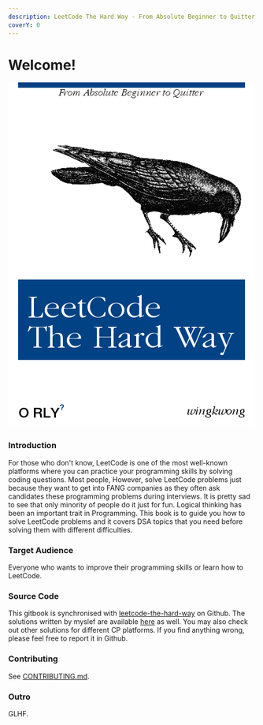 ```yaml
---
description: LeetCode The Hard Way - From Absolute Beginner to Quitter
coverY: 0
---
```


# Welcome!

![](<.gitbook/assets/image (2).png>)

### Introduction

For those who don't know, LeetCode is one of the most well-known platforms where you can practice your programming skills by solving coding questions. Most people, However, solve LeetCode problems just because they want to get into FANG companies as they often ask candidates these programming problems during interviews. It is pretty sad to see that only minority of people do it just for fun. Logical thinking has been an important trait in Programming. This book is to guide you how to solve LeetCode problems and it covers DSA topics that you need before solving them with different difficulties.

### Target Audience

Everyone who wants to improve their programming skills or learn how to LeetCode.

### Source Code

This gitbook is synchronised with [leetcode-the-hard-way](https://github.com/wingkwong/leetcode-the-hard-way) on Github. The solutions written by myslef are available [here](https://github.com/wingkwong/competitive-programming/tree/master/leetcode/problems) as well. You may also check out other solutions for different CP platforms. If you find anything wrong, please feel free to report it in Github.

### Contributing

See [CONTRIBUTING.md](https://github.com/wingkwong/leetcode-the-hard-way/blob/main/CONTRIBUTING.md).

### Outro

GLHF.
